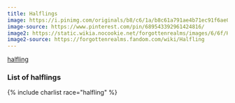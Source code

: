 ```yaml
---
title: Halflings
image: https://i.pinimg.com/originals/b8/c6/1a/b8c61a791ae4b71ec91f6ae023975d5d.png
image-source: https://www.pinterest.com/pin/689543392961424816/
image2: https://static.wikia.nocookie.net/forgottenrealms/images/6/6f/Halflings_-_Steve_Prescott.jpg
image2-source: https://forgottenrealms.fandom.com/wiki/Halfling
---
```


[halfling](https://dungeonsdragons.fandom.com/wiki/Halfling)

### List of halflings

{% include charlist race="halfling" %}
